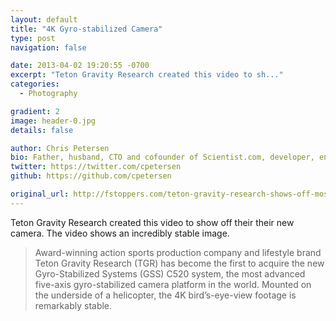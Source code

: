 ```yaml
---
layout: default
title: "4K Gyro-stabilized Camera"
type: post
navigation: false

date: 2013-04-02 19:20:55 -0700
excerpt: "Teton Gravity Research created this video to sh..."
categories:
  - Photography

gradient: 2
image: header-0.jpg
details: false

author: Chris Petersen
bio: Father, husband, CTO and cofounder of Scientist.com, developer, entrepreneur and technologist.
twitter: https://twitter.com/cpetersen
github: https://github.com/cpetersen

original_url: http://fstoppers.com/teton-gravity-research-shows-off-most-advanced-4k-gyro-stabilized-camera-platform
---
```



Teton Gravity Research created this video to show off their their new camera. The video shows an incredibly stable image.

 > 
 > 
 >  Award-winning action sports production company and lifestyle brand Teton Gravity Research (TGR) has become the first to acquire the new Gyro-Stabilized Systems (GSS) C520 system, the most advanced five-axis gyro-stabilized camera platform in the world. Mounted on the underside of a helicopter, the 4K bird’s-eye-view footage is remarkably stable. 
 > 
 > 
